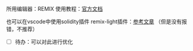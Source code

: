 所用编辑器：REMIX
使用教程：[官方文档](https://remix.ethereum.org/#lang=en&optimize=false&runs=200&evmVersion=null&version=soljson-v0.8.30+commit.73712a01.js)

也可以在vscode中使用solidity插件
remix-light插件：[参考文章](https://blog.csdn.net/qq_35545811/article/details/133283202)
（但是没有报错，不推荐）
- [ ] 待办：可以对此进行优化